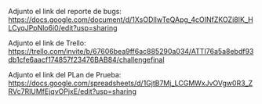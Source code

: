 Adjunto el link del reporte de bugs: https://docs.google.com/document/d/1XsODlIwTeQApg_4cOINfZKOZi8IK_HLCyqJPpNlo6i0/edit?usp=sharing

Adjunto el link de Trello: https://trello.com/invite/b/67606bea9ff6ac885290a034/ATTI76a5a8ebdf93db1cfe6aacf174857f23476BAB84/challengefinal

Adjunto el link del PLan de Prueba: https://docs.google.com/spreadsheets/d/1GjtB7Mj_LCGMWxJvOVgw0R3_ZRVc7RlUMfEjqvOPjxE/edit?usp=sharing
